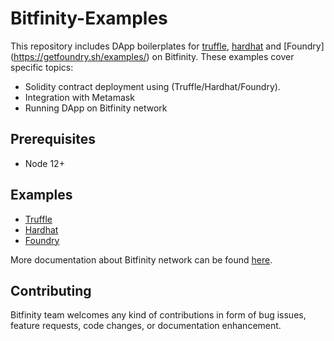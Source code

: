 # Bitfinity-Examples

This repository includes DApp boilerplates for [truffle](https://www.trufflesuite.com/), [hardhat](https://hardhat.org/) and [Foundry] (<https://getfoundry.sh/examples/>) on Bitfinity. These examples cover specific topics:

- Solidity contract deployment using (Truffle/Hardhat/Foundry).
- Integration with Metamask
- Running DApp on Bitfinity network

## Prerequisites

- Node 12+

## Examples

- [Truffle](truffle/)
- [Hardhat](hardhat/)
- [Foundry](foundry/)

More documentation about Bitfinity network can be found [here](https://docs.bitfinity.network/).

## Contributing

Bitfinity team welcomes any kind of contributions in form of bug issues, feature requests, code changes, or documentation enhancement.
